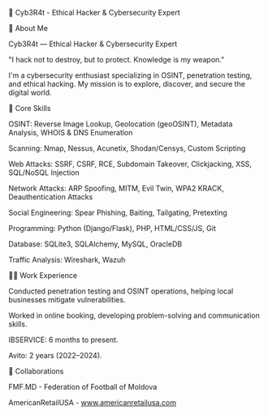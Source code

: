 🔪 Cyb3R4t - Ethical Hacker & Cybersecurity Expert

🔎 About Me

Cyb3R4t — Ethical Hacker & Cybersecurity Expert

"I hack not to destroy, but to protect. Knowledge is my weapon."

I'm a cybersecurity enthusiast specializing in OSINT, penetration testing, and ethical hacking. My mission is to explore, discover, and secure the digital world.

🔧 Core Skills

OSINT: Reverse Image Lookup, Geolocation (geoOSINT), Metadata Analysis, WHOIS & DNS Enumeration

Scanning: Nmap, Nessus, Acunetix, Shodan/Censys, Custom Scripting

Web Attacks: SSRF, CSRF, RCE, Subdomain Takeover, Clickjacking, XSS, SQL/NoSQL Injection

Network Attacks: ARP Spoofing, MITM, Evil Twin, WPA2 KRACK, Deauthentication Attacks

Social Engineering: Spear Phishing, Baiting, Tailgating, Pretexting

Programming: Python (Django/Flask), PHP, HTML/CSS/JS, Git

Database: SQLite3, SQLAlchemy, MySQL, OracleDB

Traffic Analysis: Wireshark, Wazuh

👨‍💻 Work Experience

Conducted penetration testing and OSINT operations, helping local businesses mitigate vulnerabilities.

Worked in online booking, developing problem-solving and communication skills.

IBSERVICE: 6 months to present.

Avito: 2 years (2022–2024).

🔗 Collaborations

FMF.MD - Federation of Football of Moldova

AmericanRetailUSA - www.americanretailusa.com

